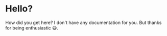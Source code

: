 # Hello? 

How did you get here? I don't have any documentation for you. But thanks for being enthusiastic :smiley:.